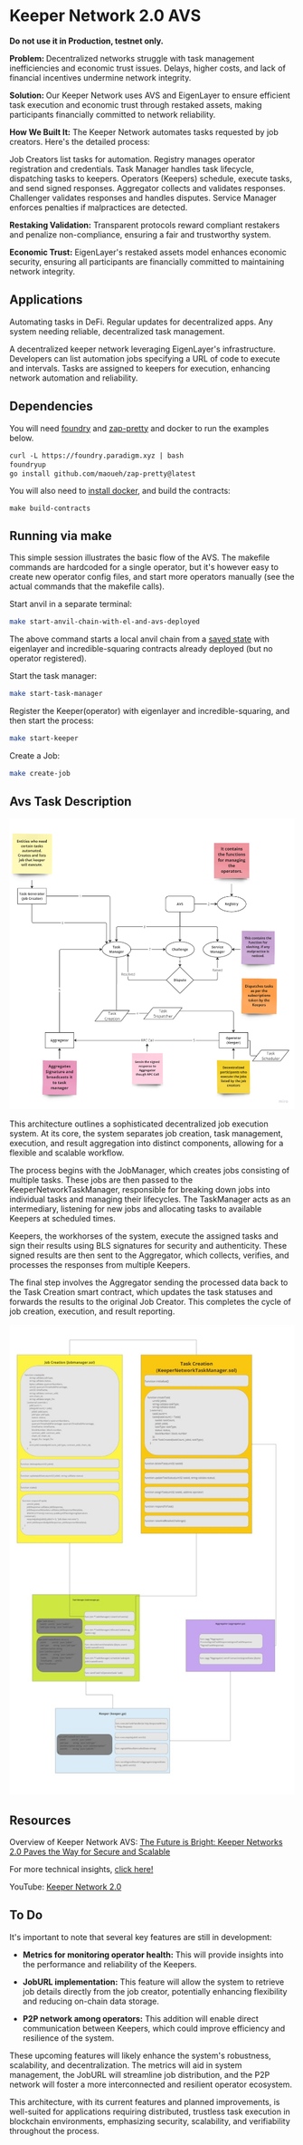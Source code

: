 # Keeper Network 2.0 AVS

<b> Do not use it in Production, testnet only. </b>

 <b>Problem: </b> Decentralized networks struggle with task management inefficiencies and economic trust issues. Delays, higher costs, and lack of financial incentives undermine network integrity.

<b>Solution: </b>Our Keeper Network uses AVS and EigenLayer to ensure efficient task execution and economic trust through restaked assets, making participants financially committed to network reliability.

<b>How We Built It:</b> The Keeper Network automates tasks requested by job creators. Here's the detailed process:

Job Creators list tasks for automation.
Registry manages operator registration and credentials.
Task Manager handles task lifecycle, dispatching tasks to keepers.
Operators (Keepers) schedule, execute tasks, and send signed responses.
Aggregator collects and validates responses.
Challenger validates responses and handles disputes.
Service Manager enforces penalties if malpractices are detected.

<b>Restaking Validation:</b> Transparent protocols reward compliant restakers and penalize non-compliance, ensuring a fair and trustworthy system.

<b>Economic Trust:</b> EigenLayer's restaked assets model enhances economic security, ensuring all participants are financially committed to maintaining network integrity.

## Applications

Automating tasks in DeFi.
Regular updates for decentralized apps.
Any system needing reliable, decentralized task management.


A decentralized keeper network leveraging EigenLayer's infrastructure. Developers can list automation jobs specifying a URL of code to execute and intervals. Tasks are assigned to keepers for execution, enhancing network automation and reliability.

## Dependencies

You will need [foundry](https://book.getfoundry.sh/getting-started/installation) and [zap-pretty](https://github.com/maoueh/zap-pretty) and docker to run the examples below.
```
curl -L https://foundry.paradigm.xyz | bash
foundryup
go install github.com/maoueh/zap-pretty@latest
```
You will also need to [install docker](https://docs.docker.com/get-docker/), and build the contracts:
```
make build-contracts
```

## Running via make

This simple session illustrates the basic flow of the AVS. The makefile commands are hardcoded for a single operator, but it's however easy to create new operator config files, and start more operators manually (see the actual commands that the makefile calls).

Start anvil in a separate terminal:

```bash
make start-anvil-chain-with-el-and-avs-deployed
```

The above command starts a local anvil chain from a [saved state](./tests/anvil/avs-and-eigenlayer-deployed-anvil-state.json) with eigenlayer and incredible-squaring contracts already deployed (but no operator registered).

Start the task manager:

```bash
make start-task-manager
```

Register the Keeper(operator) with eigenlayer and incredible-squaring, and then start the process:

```bash
make start-keeper
```

Create a Job: 

```bash
make create-job
```


## Avs Task Description


![](./diagrams/keepernetwork.png)

This architecture outlines a sophisticated decentralized job execution system. At its core, the system separates job creation, task management, execution, and result aggregation into distinct components, allowing for a flexible and scalable workflow.

The process begins with the JobManager, which creates jobs consisting of multiple tasks. These jobs are then passed to the KeeperNetworkTaskManager, responsible for breaking down jobs into individual tasks and managing their lifecycles. The TaskManager acts as an intermediary, listening for new jobs and allocating tasks to available Keepers at scheduled times.

Keepers, the workhorses of the system, execute the assigned tasks and sign their results using BLS signatures for security and authenticity. These signed results are then sent to the Aggregator, which collects, verifies, and processes the responses from multiple Keepers.

The final step involves the Aggregator sending the processed data back to the Task Creation smart contract, which updates the task statuses and forwards the results to the original Job Creator. This completes the cycle of job creation, execution, and result reporting.



![](./diagrams/KeeperNetworkAVS.jpg)

## Resources

Overview of Keeper Network AVS: 
[The Future is Bright: Keeper Networks 2.0 Paves the Way for Secure and Scalable](https://mirror.xyz/0x328f573aB35557d52f8822DAda203dCb4B56da37/bCU89iYEUT5bKBLNZz-3k07aSKh0Fm9MKJFxiA46kiQ)

For more technical insights, [click here!](https://mirror.xyz/0x328f573aB35557d52f8822DAda203dCb4B56da37/VbZOuwYU65h0ZmxC7C-D316O_H5qQ8Z6-L-MDxgxXzw)

YouTube: [Keeper Network 2.0](https://www.youtube.com/playlist?list=PLINrQiiidP8Lj7oWX3KSgXRYX3m2bPedu)

## To Do

It's important to note that several key features are still in development:

- **Metrics for monitoring operator health:** This will provide insights into the performance and reliability of the Keepers.

- **JobURL implementation:** This feature will allow the system to retrieve job details directly from the job creator, potentially enhancing flexibility and reducing on-chain data storage.

- **P2P network among operators:** This addition will enable direct communication between Keepers, which could improve efficiency and resilience of the system.

These upcoming features will likely enhance the system's robustness, scalability, and decentralization. The metrics will aid in system management, the JobURL will streamline job distribution, and the P2P network will foster a more interconnected and resilient operator ecosystem.

This architecture, with its current features and planned improvements, is well-suited for applications requiring distributed, trustless task execution in blockchain environments, emphasizing security, scalability, and verifiability throughout the process.